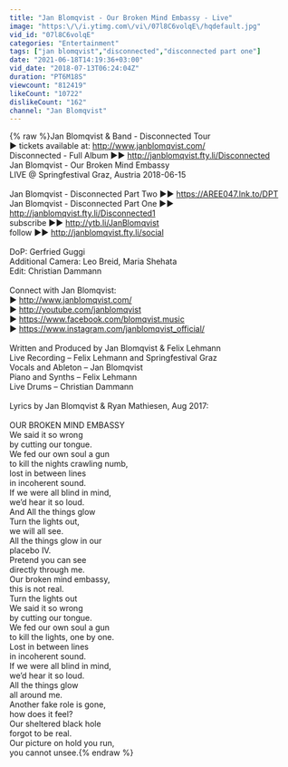 ```yaml
---
title: "Jan Blomqvist - Our Broken Mind Embassy - Live"
image: "https:\/\/i.ytimg.com\/vi\/07l8C6volqE\/hqdefault.jpg"
vid_id: "07l8C6volqE"
categories: "Entertainment"
tags: ["jan blomqvist","disconnected","disconnected part one"]
date: "2021-06-18T14:19:36+03:00"
vid_date: "2018-07-13T06:24:04Z"
duration: "PT6M18S"
viewcount: "812419"
likeCount: "10722"
dislikeCount: "162"
channel: "Jan Blomqvist"
---
```

{% raw %}Jan Blomqvist &amp; Band - Disconnected Tour <br />▶ tickets available at: <a rel="nofollow" target="blank" href="http://www.janblomqvist.com/">http://www.janblomqvist.com/</a><br />Disconnected - Full Album ►► <a rel="nofollow" target="blank" href="http://janblomqvist.fty.li/Disconnected">http://janblomqvist.fty.li/Disconnected</a><br />Jan Blomqvist - Our Broken Mind Embassy <br />LIVE @ Springfestival Graz, Austria 2018-06-15<br /><br />Jan Blomqvist - Disconnected Part Two ►► <a rel="nofollow" target="blank" href="https://AREE047.lnk.to/DPT">https://AREE047.lnk.to/DPT</a><br />Jan Blomqvist - Disconnected Part One ►► <a rel="nofollow" target="blank" href="http://janblomqvist.fty.li/Disconnected1">http://janblomqvist.fty.li/Disconnected1</a><br />subscribe ►► <a rel="nofollow" target="blank" href="http://ytb.li/JanBlomqvist">http://ytb.li/JanBlomqvist</a><br />follow ►► <a rel="nofollow" target="blank" href="http://janblomqvist.fty.li/social">http://janblomqvist.fty.li/social</a><br /><br />DoP: Gerfried Guggi<br />Additional Camera: Leo Breid, Maria Shehata <br />Edit: Christian Dammann<br /><br />Connect with Jan Blomqvist: <br />▶ <a rel="nofollow" target="blank" href="http://www.janblomqvist.com/">http://www.janblomqvist.com/</a><br />▶ <a rel="nofollow" target="blank" href="http://youtube.com/janblomqvist">http://youtube.com/janblomqvist</a><br />▶ <a rel="nofollow" target="blank" href="https://www.facebook.com/blomqvist.music">https://www.facebook.com/blomqvist.music</a><br />▶ <a rel="nofollow" target="blank" href="https://www.instagram.com/janblomqvist_official/">https://www.instagram.com/janblomqvist_official/</a><br /><br />Written and Produced by Jan Blomqvist &amp; Felix Lehmann<br />Live Recording – Felix Lehmann and Springfestival Graz<br />Vocals and Ableton – Jan Blomqvist<br />Piano and Synths – Felix Lehmann<br />Live Drums – Christian Dammann<br /><br />Lyrics by Jan Blomqvist &amp; Ryan Mathiesen, Aug 2017:<br /><br />OUR BROKEN MIND EMBASSY<br />We said it so wrong <br />by cutting our tongue.<br />We fed our own soul a gun      <br />to kill the nights crawling numb,<br />lost in between lines          <br />in incoherent sound.     <br />If we were all blind in mind,<br />we’d hear it so loud.<br />And All the things glow<br />Turn the lights out,<br />we will all see.<br />All the things glow in our<br />placebo IV.<br />Pretend you can see <br />directly through me.<br />Our broken mind embassy,<br />this is not real. <br />Turn the lights out<br />We said it so wrong <br />by cutting our tongue.    <br />We fed our own soul a gun      <br />to kill the lights, one by one.<br />Lost in between lines          <br />in incoherent sound.     <br />If we were all blind in mind,<br />we’d hear it so loud.<br />All the things glow<br />all around me.<br />Another fake role is gone,<br />how does it feel?   <br />Our sheltered black hole<br />forgot to be real.<br />Our picture on hold you run,<br />you cannot unsee.{% endraw %}

